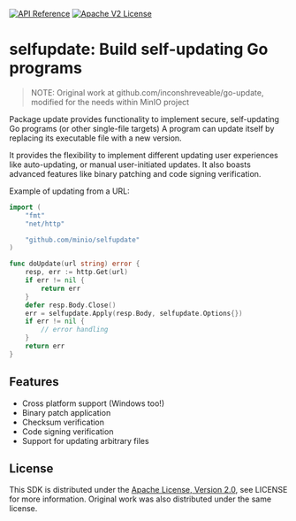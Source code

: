 [![API Reference](https://img.shields.io/badge/api-reference-blue.svg)](https://pkg.go.dev/github.com/minio/selfupdate?tab=doc) [![Apache V2 License](https://img.shields.io/badge/license-Apache%20V2-blue.svg)](https://github.com/minio/selfupdate/blob/master/LICENSE)

# selfupdate: Build self-updating Go programs

> NOTE: Original work at github.com/inconshreveable/go-update, modified for the needs within MinIO project

Package update provides functionality to implement secure, self-updating Go programs (or other single-file targets)
A program can update itself by replacing its executable file with a new version.

It provides the flexibility to implement different updating user experiences
like auto-updating, or manual user-initiated updates. It also boasts
advanced features like binary patching and code signing verification.

Example of updating from a URL:

```go
import (
    "fmt"
    "net/http"

    "github.com/minio/selfupdate"
)

func doUpdate(url string) error {
    resp, err := http.Get(url)
    if err != nil {
        return err
    }
    defer resp.Body.Close()
    err = selfupdate.Apply(resp.Body, selfupdate.Options{})
    if err != nil {
        // error handling
    }
    return err
}
```

## Features

- Cross platform support (Windows too!)
- Binary patch application
- Checksum verification
- Code signing verification
- Support for updating arbitrary files

## License
This SDK is distributed under the [Apache License, Version 2.0](http://www.apache.org/licenses/LICENSE-2.0), see LICENSE for more information. Original work was also distributed under the same license.
